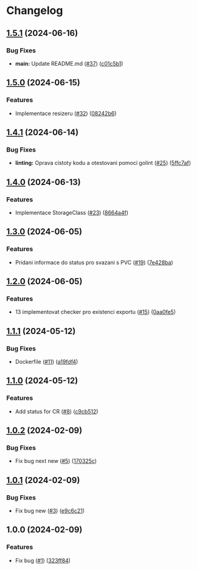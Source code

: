 # Changelog

## [1.5.1](https://github.com/Cloud-for-You/storage-operator/compare/v1.5.0...v1.5.1) (2024-06-16)


### Bug Fixes

* **main:** Update README.md ([#37](https://github.com/Cloud-for-You/storage-operator/issues/37)) ([c01c5b1](https://github.com/Cloud-for-You/storage-operator/commit/c01c5b1d7c3e98e08196e807755a902d611f0465))

## [1.5.0](https://github.com/Cloud-for-You/storage-operator/compare/v1.4.1...v1.5.0) (2024-06-15)


### Features

* Implementace resizeru ([#32](https://github.com/Cloud-for-You/storage-operator/issues/32)) ([08242b6](https://github.com/Cloud-for-You/storage-operator/commit/08242b67aaaddf29c085a893cf64be2022c10739))

## [1.4.1](https://github.com/Cloud-for-You/storage-operator/compare/v1.4.0...v1.4.1) (2024-06-14)


### Bug Fixes

* **linting:** Oprava cistoty kodu a otestovani pomoci golint ([#25](https://github.com/Cloud-for-You/storage-operator/issues/25)) ([5ffc7af](https://github.com/Cloud-for-You/storage-operator/commit/5ffc7af9bfcf7973ab64e1474acba1b0c74107db))

## [1.4.0](https://github.com/Cloud-for-You/storage-operator/compare/v1.3.0...v1.4.0) (2024-06-13)


### Features

* Implementace StorageClass ([#23](https://github.com/Cloud-for-You/storage-operator/issues/23)) ([8664a4f](https://github.com/Cloud-for-You/storage-operator/commit/8664a4fb24feeaf3467f8dbd4b8a98cbd7823a7e))

## [1.3.0](https://github.com/Cloud-for-You/storage-operator/compare/v1.2.0...v1.3.0) (2024-06-05)


### Features

* Pridani informace do status pro svazani s PVC ([#19](https://github.com/Cloud-for-You/storage-operator/issues/19)) ([7e428ba](https://github.com/Cloud-for-You/storage-operator/commit/7e428baa33d47813fc124ef6923cdcbed39760a4))

## [1.2.0](https://github.com/Cloud-for-You/storage-operator/compare/v1.1.1...v1.2.0) (2024-06-05)


### Features

* 13 implementovat checker pro existenci exportu ([#15](https://github.com/Cloud-for-You/storage-operator/issues/15)) ([0aa0fe5](https://github.com/Cloud-for-You/storage-operator/commit/0aa0fe58eabed2ae4027ddb5bc47477398c3c585))

## [1.1.1](https://github.com/Cloud-for-You/storage-operator/compare/v1.1.0...v1.1.1) (2024-05-12)


### Bug Fixes

* Dockerfile ([#11](https://github.com/Cloud-for-You/storage-operator/issues/11)) ([a19fdf4](https://github.com/Cloud-for-You/storage-operator/commit/a19fdf4ed442dfe8d2759bc0359795a6284c293d))

## [1.1.0](https://github.com/Cloud-for-You/storage-operator/compare/v1.0.2...v1.1.0) (2024-05-12)


### Features

* Add status for CR ([#8](https://github.com/Cloud-for-You/storage-operator/issues/8)) ([c9cb512](https://github.com/Cloud-for-You/storage-operator/commit/c9cb5121d3a6419cc51326b55a230e57c07ac24f))

## [1.0.2](https://github.com/Cloud-for-You/storage-operator/compare/v1.0.1...v1.0.2) (2024-02-09)


### Bug Fixes

* Fix bug next new ([#5](https://github.com/Cloud-for-You/storage-operator/issues/5)) ([170325c](https://github.com/Cloud-for-You/storage-operator/commit/170325c27e9069ed955069c73df5695b47557797))

## [1.0.1](https://github.com/Cloud-for-You/storage-operator/compare/v1.0.0...v1.0.1) (2024-02-09)


### Bug Fixes

* Fix bug new ([#3](https://github.com/Cloud-for-You/storage-operator/issues/3)) ([e9c6c21](https://github.com/Cloud-for-You/storage-operator/commit/e9c6c21a174d020f613c0166c9de7c27f9b69137))

## 1.0.0 (2024-02-09)


### Features

* Fix bug ([#1](https://github.com/Cloud-for-You/storage-operator/issues/1)) ([323ff84](https://github.com/Cloud-for-You/storage-operator/commit/323ff848db75a33d6f89b2379c985172b04eadf9))
